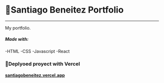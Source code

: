 # 📁Santiago Beneitez Portfolio
***
My portfolio.

##### Made with:
-HTML
-CSS
-Javascript
-React

### 🚀Deplyoed proyect with Vercel
#### [santiagobeneitez.vercel.app](https://santiagobeneitez.vercel.app)